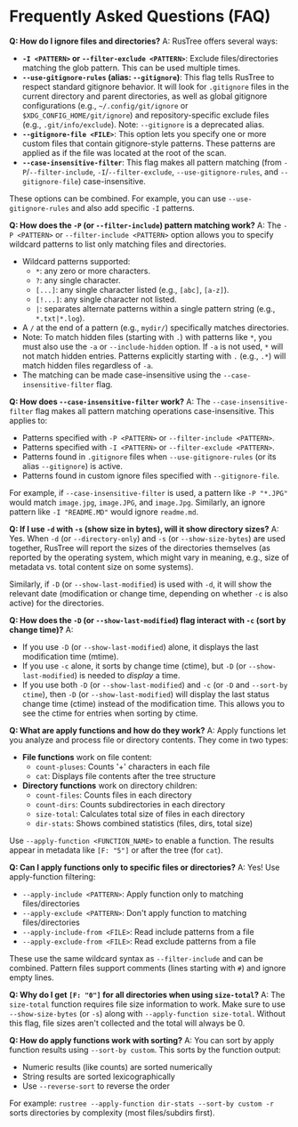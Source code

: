 # Frequently Asked Questions (FAQ)

**Q: How do I ignore files and directories?**
A: RusTree offers several ways:

- **`-I <PATTERN>` or `--filter-exclude <PATTERN>`**: Exclude files/directories matching the glob pattern. This can be used multiple times.
- **`--use-gitignore-rules` (alias: `--gitignore`)**: This flag tells RusTree to respect standard gitignore behavior. It will look for `.gitignore` files in the current directory and parent directories, as well as global gitignore configurations (e.g., `~/.config/git/ignore` or `$XDG_CONFIG_HOME/git/ignore`) and repository-specific exclude files (e.g., `.git/info/exclude`). Note: `--gitignore` is a deprecated alias.
- **`--gitignore-file <FILE>`**: This option lets you specify one or more custom files that contain gitignore-style patterns. These patterns are applied as if the file was located at the root of the scan.
- **`--case-insensitive-filter`**: This flag makes all pattern matching (from `-P`/`--filter-include`, `-I`/`--filter-exclude`, `--use-gitignore-rules`, and `--gitignore-file`) case-insensitive.

These options can be combined. For example, you can use `--use-gitignore-rules` and also add specific `-I` patterns.

**Q: How does the `-P` (or `--filter-include`) pattern matching work?**
A: The `-P <PATTERN>` or `--filter-include <PATTERN>` option allows you to specify wildcard patterns to list only matching files and directories.

- Wildcard patterns supported:
  - `*`: any zero or more characters.
  - `?`: any single character.
  - `[...]`: any single character listed (e.g., `[abc]`, `[a-z]`).
  - `[!...]`: any single character not listed.
  - `|`: separates alternate patterns within a single pattern string (e.g., `*.txt|*.log`).
- A `/` at the end of a pattern (e.g., `mydir/`) specifically matches directories.
- Note: To match hidden files (starting with `.`) with patterns like `*`, you must also use the `-a` or `--include-hidden` option. If `-a` is not used, `*` will not match hidden entries. Patterns explicitly starting with `.` (e.g., `.*`) will match hidden files regardless of `-a`.
- The matching can be made case-insensitive using the `--case-insensitive-filter` flag.

**Q: How does `--case-insensitive-filter` work?**
A: The `--case-insensitive-filter` flag makes all pattern matching operations case-insensitive. This applies to:

- Patterns specified with `-P <PATTERN>` or `--filter-include <PATTERN>`.
- Patterns specified with `-I <PATTERN>` or `--filter-exclude <PATTERN>`.
- Patterns found in `.gitignore` files when `--use-gitignore-rules` (or its alias `--gitignore`) is active.
- Patterns found in custom ignore files specified with `--gitignore-file`.

For example, if `--case-insensitive-filter` is used, a pattern like `-P "*.JPG"` would match `image.jpg`, `image.JPG`, and `image.Jpg`. Similarly, an ignore pattern like `-I "README.MD"` would ignore `readme.md`.

**Q: If I use `-d` with `-s` (show size in bytes), will it show directory sizes?**
A: Yes. When `-d` (or `--directory-only`) and `-s` (or `--show-size-bytes`) are used together, RusTree will report the sizes of the directories themselves (as reported by the operating system, which might vary in meaning, e.g., size of metadata vs. total content size on some systems).

Similarly, if `-D` (or `--show-last-modified`) is used with `-d`, it will show the relevant date (modification or change time, depending on whether `-c` is also active) for the directories.

**Q: How does the `-D` (or `--show-last-modified`) flag interact with `-c` (sort by change time)?**
A:

- If you use `-D` (or `--show-last-modified`) alone, it displays the last modification time (mtime).
- If you use `-c` alone, it sorts by change time (ctime), but `-D` (or `--show-last-modified`) is needed to _display_ a time.
- If you use both `-D` (or `--show-last-modified`) and `-c` (or `-D` and `--sort-by ctime`), then `-D` (or `--show-last-modified`) will display the last status change time (ctime) instead of the modification time. This allows you to see the ctime for entries when sorting by ctime.

**Q: What are apply functions and how do they work?**
A: Apply functions let you analyze and process file or directory contents. They come in two types:

- **File functions** work on file content:
  - `count-pluses`: Counts '+' characters in each file
  - `cat`: Displays file contents after the tree structure
- **Directory functions** work on directory children:
  - `count-files`: Counts files in each directory
  - `count-dirs`: Counts subdirectories in each directory  
  - `size-total`: Calculates total size of files in each directory
  - `dir-stats`: Shows combined statistics (files, dirs, total size)

Use `--apply-function <FUNCTION_NAME>` to enable a function. The results appear in metadata like `[F: "5"]` or after the tree (for `cat`).

**Q: Can I apply functions only to specific files or directories?**
A: Yes! Use apply-function filtering:

- `--apply-include <PATTERN>`: Apply function only to matching files/directories
- `--apply-exclude <PATTERN>`: Don't apply function to matching files/directories
- `--apply-include-from <FILE>`: Read include patterns from a file
- `--apply-exclude-from <FILE>`: Read exclude patterns from a file

These use the same wildcard syntax as `--filter-include` and can be combined. Pattern files support comments (lines starting with `#`) and ignore empty lines.

**Q: Why do I get `[F: "0"]` for all directories when using `size-total`?**
A: The `size-total` function requires file size information to work. Make sure to use `--show-size-bytes` (or `-s`) along with `--apply-function size-total`. Without this flag, file sizes aren't collected and the total will always be 0.

**Q: How do apply functions work with sorting?**
A: You can sort by apply function results using `--sort-by custom`. This sorts by the function output:
- Numeric results (like counts) are sorted numerically
- String results are sorted lexicographically
- Use `--reverse-sort` to reverse the order

For example: `rustree --apply-function dir-stats --sort-by custom -r` sorts directories by complexity (most files/subdirs first).
